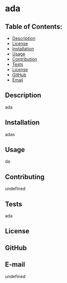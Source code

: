 
# ada
 
## Table of Contents:
- [Description](#description)
- [License](#License)
- [Installation](#Installation)
- [Usage](#Usage)  
- [Contribution](#Contribution)
- [Tests](#Tests)
- [License](#License)
- [GitHub](#GitHub)
- [Email](#Email)
## Description
ada 
## Installation
adas
## Usage
da
## Contributing
undefined
## Tests
ada
## License
 
## GitHub

## E-mail
undefined